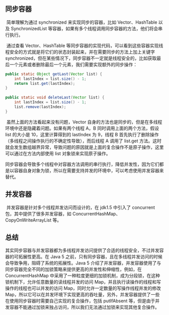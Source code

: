 ## 同步容器

​		简单理解为通过 synchronized 来实现同步的容器，比如 Vector、HashTable 以及 SynchronizedList 等容器，如果有多个线程调用同步容器的方法，他们将会串行执行。

​		通过查看 Vector、HashTable 等同步容器的实现代码，可以看到这些容器实现线程安全的方式就是将它们的状态封装起来，并在需要同步的方法上加上关键字 synchronized，但在某些情况下，同步容器不一定就是线程安全的，比如获取最后一个元素或者删除最后一个元素，我们需要实现额外的同步操作：

```java
public static Object getLast(Vector list) {  
    int lastIndex = list.size() - 1;  
    return list.get(lastIndex);  
}  
      
public static void deleteLast(Vector list) {  
    int lastIndex = list.size() - 1;  
    list.remove(lastIndex);  
} 
```

​		虽然上面的方法看起来没有问题，Vector 自身的方法也是同步的，但是在多线程环境中还是隐藏着问题。如果有两个线程 A，B 同时调用上面的两个方法，假设 list 的大小是 10，这里计算得到的 lastIndex 为 9，线程 B 首先执行了删除操作（多线程之间操作执行的不确定性导致），而后线程 A 调用了 list.get 方法。这时就会发生数组越界异常，导致问题的原因就是上面的复合操作不是原子操作，这里可以通过在方法内部使用 list 对象锁来实现原子操作。

​		同步容器会导致多个线程中对容器方法调用的串行执行，降低并发性，因为它们都是以容器自身对象为锁，所以在需要支持并发的环境中，可以考虑使用并发容器来替代。

## 并发容器

​		并发容器是针对多个线程并发访问而设计的，在 jdk1.5 中引入了 concurrent 包，其中提供了很多并发容器，如 ConcurrentHashMap、CopyOnWriteArrayList 等。

## 总结

​		其实同步容器与并发容器都为多线程并发访问提供了合适的线程安全，不过并发容器的可拓展性更高。在 Java 5 之前，只有同步容器，且在多线程并发访问的时候会导致争用，阻碍了系统的拓展性。Java 5 介绍了并发容器，并发容器使用了与同步容器完全不同的加锁策略来提供更高的并发性和伸缩性，例如，在 ConcurrentHashMap 中采用了一种粒度更细的加锁机制，成为分段锁，在这种锁机制下，允许任意数量的读线程并发的访问 Map，并且执行读操作的线程和写操作的线程也可以并发的访问 Map，同时允许一定数量的写操作线程并发的修改 Map，所以它可以在并发环境下实现更高的吞吐量，另外，并发容器提供了一些在使用同步容器时需要自己实现的复合操作，包括 putIfAbsent 等，但是由于并发容器不能通过加锁来独占访问，所以我们无法通过加锁来实现其他复合操作。